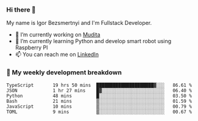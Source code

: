 ### Hi there 👋

My name is Igor Bezsmertnyi and I'm Fullstack Developer.

- 🔭 I’m currently working on [Mudita](https://mudita.com/)
- 🌱 I’m currently learning Python and develop smart robot using Raspberry PI
- 📫 You can reach me on [LinkedIn](https://www.linkedin.com/in/igor-bezsmertnyi-529522114/)

### 🧮 My weekly development breakdown
<!--START_SECTION:waka-->

```text
TypeScript       19 hrs 50 mins  █████████████████████▓░░░   86.61 %
JSON             1 hr 27 mins    █▓░░░░░░░░░░░░░░░░░░░░░░░   06.40 %
Python           48 mins         █░░░░░░░░░░░░░░░░░░░░░░░░   03.50 %
Bash             21 mins         ▒░░░░░░░░░░░░░░░░░░░░░░░░   01.59 %
JavaScript       10 mins         ▒░░░░░░░░░░░░░░░░░░░░░░░░   00.79 %
TOML             9 mins          ▒░░░░░░░░░░░░░░░░░░░░░░░░   00.67 %
```

<!--END_SECTION:waka-->

<!--
**igorbezsmertnyi/igorbezsmertnyi** is a ✨ _special_ ✨ repository because its `README.md` (this file) appears on your GitHub profile.

Here are some ideas to get you started:

- 🔭 I’m currently working on ...
- 🌱 I’m currently learning ...
- 👯 I’m looking to collaborate on ...
- 🤔 I’m looking for help with ...
- 💬 Ask me about ...
- 📫 How to reach me: ...
- 😄 Pronouns: ...
- ⚡ Fun fact: ...
-->

